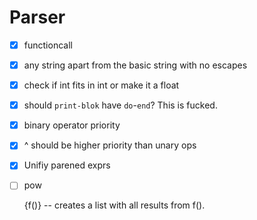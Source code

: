 # Parser

- [x] functioncall
- [x] any string apart from the basic string with no escapes
- [x] check if int fits in int or make it a float
- [x] should `print-blok` have `do`-`end`? This is fucked.
- [x] binary operator priority
- [x] ^ should be higher priority than unary ops
- [x] Unifiy parened exprs
- [ ] pow


     {f()}              -- creates a list with all results from f().
